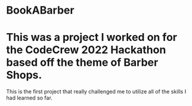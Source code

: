 # BookABarber

<h1>This was a project I worked on for the CodeCrew 2022 Hackathon based off the theme of Barber Shops.</h1>
This is the first project that really challenged me to utilize all of the skills I had learned so far.
